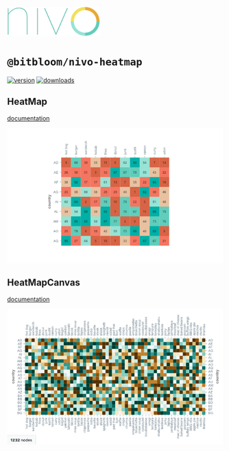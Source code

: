 <a href="https://nivo.rocks"><img alt="nivo" src="https://raw.githubusercontent.com/plouc/nivo/master/nivo.png" width="216" height="68"/></a>

# `@bitbloom/nivo-heatmap`

[![version](https://img.shields.io/npm/v/@bitbloom/nivo-heatmap?style=for-the-badge)](https://www.npmjs.com/package/@bitbloom/nivo-heatmap)
[![downloads](https://img.shields.io/npm/dm/@bitbloom/nivo-heatmap?style=for-the-badge)](https://www.npmjs.com/package/@bitbloom/nivo-heatmap)

## HeatMap

[documentation](http://nivo.rocks/heatmap/)

![HeatMap](https://raw.githubusercontent.com/plouc/nivo/master/website/src/assets/captures/heatmap.png)

## HeatMapCanvas

[documentation](http://nivo.rocks/heatmap/canvas/)

![HeatmapCanvas](https://raw.githubusercontent.com/plouc/nivo/master/website/src/assets/captures/heatmap-canvas.png)
